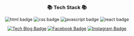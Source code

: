 <div align=center>



###  📚 Tech Stack 📚
![html badge](https://img.shields.io/badge/HTML-E34F26?style=style-square&logo=HTML5&logoColor=white)
![css badge](https://img.shields.io/badge/CSS-1572B6?style=style-square&logo=CSS3&logoColor=white)
![javascript badge](https://img.shields.io/badge/JavaScript-F7DF1E?style=style-square&logo=JavaScript&logoColor=black)
![react badge](https://img.shields.io/badge/react-61DAFB?style=style-square&logo=React&logoColor=black)


[![Tech Blog Badge](http://img.shields.io/badge/-Tech%20blog-black?style-square&logo=github&link=https://maltesers.tistory.com/)](https://maltesers.tistory.com/) 
[![Facebook Badge](https://img.shields.io/badge/-Facebook-1877f2?style-square&logo=facebook&logoColor=white&link=https://www.facebook.com/subin2282)](https://www.facebook.com/subin2282) 
[![Instagram Badge](https://img.shields.io/badge/-Instagram-dd2a7b?style-square&logo=instagram&logoColor=white&link=https://www.instagram.com/sub1n_/)](https://www.instagram.com/sub1n_/) 

</div>
